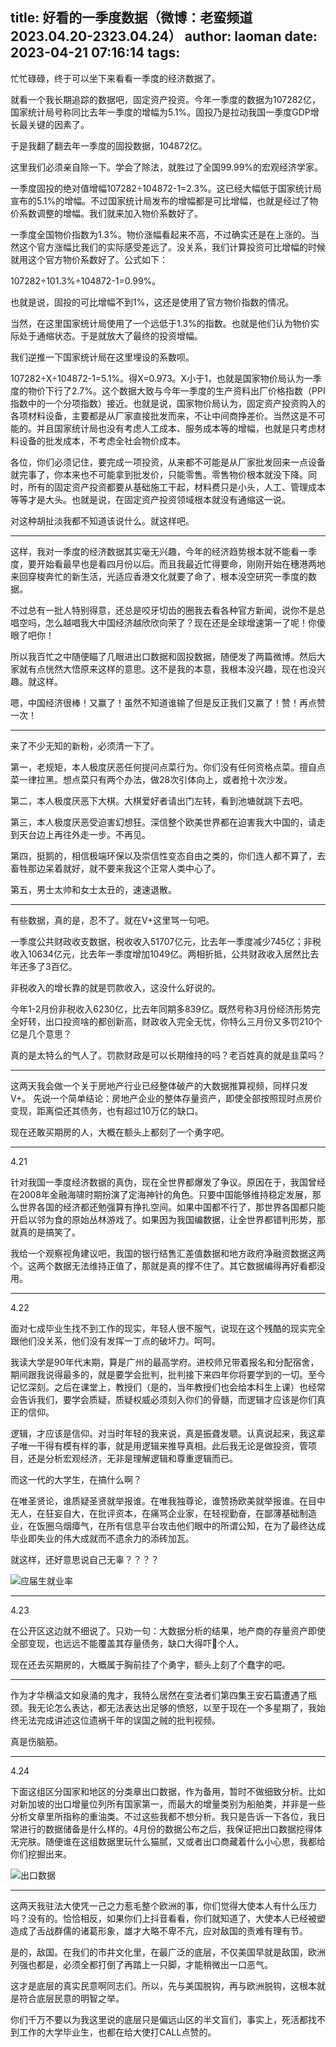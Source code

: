 title: 好看的一季度数据（微博：老蛮频道 2023.04.20-2323.04.24）
author: laoman
date: 2023-04-21 07:16:14
tags:
---
忙忙碌碌，终于可以坐下来看看一季度的经济数据了。<!--more-->

就看一个我长期追踪的数据吧，固定资产投资。今年一季度的数据为107282亿，国家统计局号称同比去年一季度的增幅为5.1%。固投乃是拉动我国一季度GDP增长最关键的因素了。

于是我翻了翻去年一季度的固投数据，104872亿。

这里我们必须亲自除一下。学会了除法，就胜过了全国99.99%的宏观经济学家。

一季度固投的绝对值增幅107282÷104872-1=2.3%。这已经大幅低于国家统计局宣布的5.1%的增幅。不过国家统计局发布的增幅都是可比增幅，也就是经过了物价系数调整的增幅。我们就来加入物价系数好了。

一季度全国物价指数为1.3%。物价涨幅看起来不高，不过确实还是在上涨的。当然这个官方涨幅比我们的实际感受差远了。没关系，我们计算投资可比增幅的时候就用这个官方物价系数好了。公式如下：

107282÷101.3%÷104872-1=0.99%。

也就是说，固投的可比增幅不到1%，这还是使用了官方物价指数的情况。

当然，在这里国家统计局使用了一个远低于1.3%的指数。<!--more-->也就是他们认为物价实际处于通缩状态。于是就放大了最终的投资增幅。

我们逆推一下国家统计局在这里埋设的系数呗。

107282÷X÷104872-1=5.1%。得X=0.973。X小于1，也就是国家物价局认为一季度的物价下行了2.7%。这个数据大致与今年一季度的生产资料出厂价格指数（PPI指数中的一个分项指数）接近。也就是说，国家物价局认为，固定资产投资购入的各项材料设备，主要都是从厂家直接批发而来，不让中间商挣差价。当然这是不可能的。并且国家统计局也没有考虑人工成本、服务成本等的增幅，也就是只考虑材料设备的批发成本，不考虑全社会物价成本。

各位，你们必须记住，要完成一项投资，从来都不可能是从厂家批发回来一点设备就完事了，你本来也不可能拿到批发价，只能零售。零售物价根本就没下降。同时，所有的固定资产投资都要从基础施工干起，材料费只是小头，人工、管理成本等等才是大头。也就是说，在固定资产投资领域根本就没有通缩这一说。

对这种胡扯淡我都不知道该说什么。就这样吧。
- - -
这样，我对一季度的经济数据其实毫无兴趣，今年的经济趋势根本就不能看一季度，要开始看最早也是看四月份以后。而且我最近忙得要命，刚刚开始在穗港两地来回穿梭奔忙的新生活，光适应香港文化就要了命了，根本没空研究一季度的数据。

不过总有一批人特别得意，还总是咬牙切齿的圈我去看各种官方新闻，说你不是总唱空吗，怎么越唱我大中国经济越欣欣向荣了？现在还是全球增速第一了呢！你傻眼了吧你！

所以我百忙之中随便瞄了几眼进出口数据和固投数据，随便发了两篇微博。然后大家就有点恍然大悟原来这样的意思。这不是我的本意，我根本没兴趣，现在也没兴趣。就这样。

嗯，中国经济很棒！又赢了！虽然不知道谁输了但是反正我们又赢了！赞！再点赞一次！
- - -
来了不少无知的新粉，必须清一下了。

第一，老规矩，本人极度厌恶任何提问点菜行为。你们没有任何资格点菜。擅自点菜一律拉黑。想点菜只有两个办法，做28次引体向上，或者抢十次沙发。

第二，本人极度厌恶下大棋。大棋爱好者请出门左转，看到池塘就跳下去吧。

第三，本人极度厌恶受迫害幻想狂。深信整个欧美世界都在迫害我大中国的，请走到天台边上再往外走一步。不再见。

第四，挺鹅的，相信极端环保以及崇信性变态自由之类的，你们连人都不算了，去畜牲那边呆着就好，就不要来我这个正常人类中心了。

第五，男士太帅和女士太丑的，速速退散。
- - - 
有些数据，真的是，忍不了。就在V+这里骂一句吧。

一季度公共财政收支数据，税收收入51707亿元，比去年一季度减少745亿；非税收入10634亿元，比去年一季度增加1049亿。两相折抵，公共财政收入居然比去年还多了3百亿。

非税收入的增长靠的就是罚款收入，这没什么好说的。

今年1-2月份非税收入6230亿，比去年同期多839亿。既然号称3月份经济形势完全好转，出口投资啥的都创新高，财政收入完全无忧，你特么三月份又多罚210个亿是几个意思？

真的是太特么的气人了。罚款财政是可以长期维持的吗？老百姓真的就是韭菜吗？
- - -
这两天我会做一个关于房地产行业已经整体破产的大数据推算视频，同样只发V+。
先说一个简单结论：房地产企业的整体存量资产，即使全部按照现时点房价变现，距离偿还其债务，也有超过10万亿的缺口。

现在还敢买期房的人，大概在额头上都刻了一个勇字吧。
- - -
4.21

针对我国一季度经济数据的真伪，现在全世界都爆发了争议。原因在于，我国曾经在2008年金融海啸时期扮演了定海神针的角色。只要中国能够维持稳定发展，那么世界各国的经济都还勉强算有挣扎空间。如果中国都不行了，那世界各国都只能开启以邻为食的原始丛林游戏了。如果因为我国编数据，让全世界都错判形势，那就真的是搞笑了。

我给一个观察视角建议吧，我国的银行结售汇差值数据和地方政府净融资数据这两个。这两个数据无法维持正值了，那就是真的撑不住了。其它数据编得再好看都没用。
- - -
4.22

面对七成毕业生找不到工作的现实，年轻人很不服气，说现在这个残酷的现实完全跟他们没关系，他们没有发挥一丁点的破坏力。呵呵。

我读大学是90年代末期，算是广州的最高学府。进校师兄带着报名和分配宿舍，期间跟我说得最多的，就是要学会批判，批判接下来四年你将要学到的一切。至今记忆深刻。之后在课堂上，教授们（是的，当年教授们也会给本科生上课）也经常会告诉我们，要学会质疑，质疑权威必须刻入你们的骨髓，而逻辑才应该是你们真正的信仰。

逻辑，才应该是信仰。对当时年轻的我来说，真是振聋发聩。认真说起来，我这辈子唯一干得有模有样的事，就是用逻辑来推导真相。此后我无论是做投资，管项目，还是分析宏观经济，无非是理解逻辑和尊重逻辑而已。

而这一代的大学生，在搞什么啊？

在唯圣贤论，谁质疑圣贤就举报谁。在唯我独尊论，谁赞扬欧美就举报谁。在目中无人，在狂妄自大，在批评资本，在痛骂企业家，在轻视勤奋，在鄙薄基础制造业，在饭圈乌烟瘴气，在所有信息平台攻击他们眼中的所谓公知，在为了最终达成毕业即失业的伟大成就而不遗余力的添砖加瓦。

就这样，还好意思说自己无辜？？？？

![应届生就业率](/images/20230425001.jpg)
- - -
4.23

在公开区这边就不细说了。只劝一句：大数据分析的结果，地产商的存量资产即使全部变现，也远远不能覆盖其存量债务，缺口大得吓💩个人。

现在还去买期房的，大概属于胸前挂了个勇字，额头上刻了个蠢字的吧。 
- - -
作为才华横溢文如泉涌的鬼才，我特么居然在变法者们第四集王安石篇遭遇了瓶颈。我无论怎么表达，都无法表达出足够的愤怒，以至于现在一个多星期了，我始终无法完成讲述这位遗祸千年的误国之贼的批判视频。

真是伤脑筋。
- - -
4.24

下面这组区分国家和地区的分类章出口数据，作为备用，暂时不做细致分析。比如对新加坡的出口增量位列所有国家第一，而最大的增量类别为船舶类，并非是一些分析文章里所指称的重油类。不过这些我都不想分析。我只是告诉一下各位，我日常进行的数据储备是什么样的。4月份的数据公布之后，我保证把出口数据挖得体无完肤。随便谁在这组数据里玩什么猫腻，又或者出口商藏着什么小心思，我都给你们挖掘出来。

![出口数据](/images/20230425002.jpg)
- - -
这两天我驻法大使凭一己之力惹毛整个欧洲的事，你们觉得大使本人有什么压力吗？没有的。恰恰相反，如果你们上抖音看看，你们就知道了，大使本人已经被塑造成了舌战群儒的诸葛形象，雄才大略不卑不亢，应对敌国的责难有理有节。

是的，敌国。在我们的市井文化里，在最广泛的底层，不仅美国早就是敌国，欧洲列强也都是，必须全都打倒了再踏上一只脚，才能稍微出一口恶气。

这才是底层的真实民意啊同志们。所以，先与美国脱钩，再与欧洲脱钩，这根本就是符合底层民意的明智之举。

你们千万不要以为我这里说的底层只是偏远山区的半文盲们，事实上，死活都找不到工作的大学毕业生，也都在给大使打CALL点赞的。